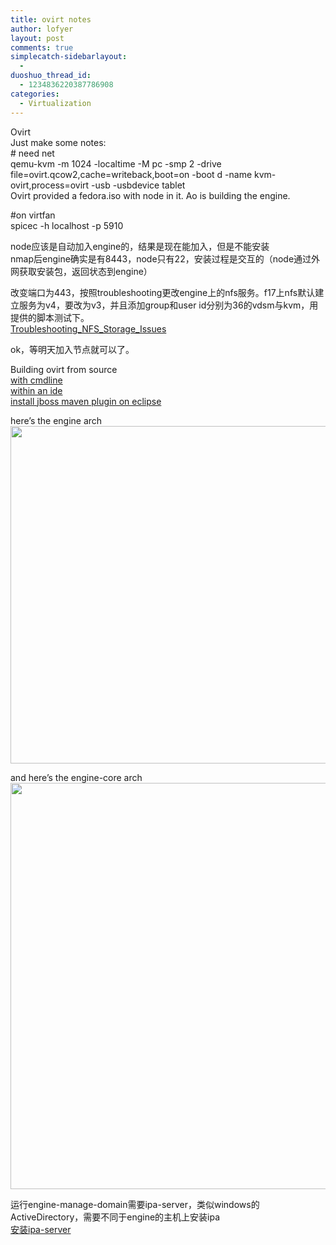 ```yaml
---
title: ovirt notes
author: lofyer
layout: post
comments: true
simplecatch-sidebarlayout:
  - 
duoshuo_thread_id:
  - 1234836220387786908
categories:
  - Virtualization
---
```

Ovirt  
Just make some notes:  
\# need net  
qemu-kvm -m 1024 -localtime -M pc -smp 2 -drive file=ovirt.qcow2,cache=writeback,boot=on -boot d -name kvm-ovirt,process=ovirt -usb -usbdevice tablet  
Ovirt provided a fedora.iso with node in it. Ao is building the engine.

#on virtfan  
spicec -h localhost -p 5910

node应该是自动加入engine的，结果是现在能加入，但是不能安装  
nmap后engine确实是有8443，node只有22，安装过程是交互的（node通过外网获取安装包，返回状态到engine）

改变端口为443，按照troubleshooting更改engine上的nfs服务。f17上nfs默认建立服务为v4，要改为v3，并且添加group和user id分别为36的vdsm与kvm，用提供的脚本测试下。  
<a href="http://wiki.ovirt.org/wiki/Troubleshooting_NFS_Storage_Issues" title="fix the nfs" target="_blank">Troubleshooting_NFS_Storage_Issues</a>

ok，等明天加入节点就可以了。

Building ovirt from source  
<a href="http://wiki.ovirt.org/wiki/Building_oVirt_engine" title="with cmdline" target="_blank">with cmdline</a>  
<a href="http://wiki.ovirt.org/wiki/Building_Ovirt_Engine/IDE" title="within an ide" target="_blank">within an ide</a>  
<a href="https://community.jboss.org/en/tools/blog/2011/02/21/getting-started-with-jboss-tools-jboss-maven-integration-and-weld" title="install jboss maven plugin on eclipse" target="_blank">install jboss maven plugin on eclipse</a>

here&#8217;s the engine arch  
[<img src="http://69.164.197.168/wp-content/uploads/2012/10/Engine-arch.png" alt="" title="Engine-arch" width="955" height="540" class="alignnone size-full wp-image-1606" />][1]

and here&#8217;s the engine-core arch  
[<img src="http://69.164.197.168/wp-content/uploads/2012/10/Engine-arch2.png" alt="" title="Engine-arch2" width="934" height="650" class="alignnone size-full wp-image-1607" />][2]

运行engine-manage-domain需要ipa-server，类似windows的ActiveDirectory，需要不同于engine的主机上安装ipa  
<a href="http://blog.jaurola.fi/2011/12/28/implementing-ipa-server-with-windowslinux-environment" title="ipa-server" target="_blank">安装ipa-server</a>

 [1]: http://69.164.197.168/wp-content/uploads/2012/10/Engine-arch.png
 [2]: http://69.164.197.168/wp-content/uploads/2012/10/Engine-arch2.png